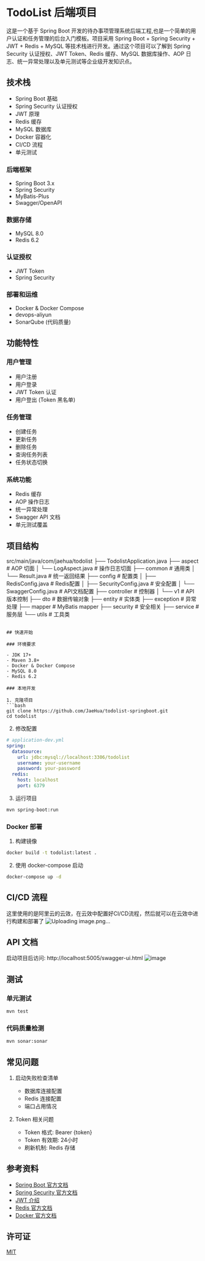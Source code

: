 # TodoList 后端项目

这是一个基于 Spring Boot 开发的待办事项管理系统后端工程,也是一个简单的用户认证和任务管理的后台入门模板。项目采用 Spring Boot + Spring Security + JWT + Redis + MySQL 等技术栈进行开发。通过这个项目可以了解到 Spring Security 认证授权、JWT Token、Redis 缓存、MySQL 数据库操作、AOP 日志、统一异常处理以及单元测试等企业级开发知识点。

## 技术栈

- Spring Boot 基础
- Spring Security 认证授权
- JWT 原理
- Redis 缓存
- MySQL 数据库
- Docker 容器化
- CI/CD 流程
- 单元测试

### 后端框架
- Spring Boot 3.x
- Spring Security 
- MyBatis-Plus
- Swagger/OpenAPI

### 数据存储
- MySQL 8.0
- Redis 6.2

### 认证授权
- JWT Token
- Spring Security

### 部署和运维
- Docker & Docker Compose
- devops-aliyun
- SonarQube (代码质量)

## 功能特性

### 用户管理
- 用户注册
- 用户登录
- JWT Token 认证
- 用户登出 (Token 黑名单)

### 任务管理
- 创建任务
- 更新任务
- 删除任务
- 查询任务列表
- 任务状态切换

### 系统功能
- Redis 缓存
- AOP 操作日志
- 统一异常处理
- Swagger API 文档
- 单元测试覆盖

## 项目结构
src/main/java/com/jaehua/todolist
├── TodolistApplication.java
├── aspect # AOP 切面
│ └── LogAspect.java # 操作日志切面
├── common # 通用类
│ └── Result.java # 统一返回结果
├── config # 配置类
│ ├── RedisConfig.java # Redis配置
│ ├── SecurityConfig.java # 安全配置
│ └── SwaggerConfig.java # API文档配置
├── controller # 控制器
│ └── v1 # API版本控制
├── dto # 数据传输对象
├── entity # 实体类
├── exception # 异常处理
├── mapper # MyBatis mapper
├── security # 安全相关
├── service # 服务层
└── utils # 工具类
```

## 快速开始

### 环境要求

- JDK 17+
- Maven 3.8+
- Docker & Docker Compose
- MySQL 8.0
- Redis 6.2

### 本地开发

1. 克隆项目
```bash
git clone https://github.com/JaeHua/todolist-springboot.git
cd todolist
```

2. 修改配置
```yaml
# application-dev.yml
spring:
  datasource:
    url: jdbc:mysql://localhost:3306/todolist
    username: your-username
    password: your-password
  redis:
    host: localhost
    port: 6379
```

3. 运行项目
```bash
mvn spring-boot:run
```

### Docker 部署

1. 构建镜像
```bash
docker build -t todolist:latest .
```

2. 使用 docker-compose 启动
```bash
docker-compose up -d
```

## CI/CD 流程
这里使用的是阿里云的云效，在云效中配置好CI/CD流程，然后就可以在云效中进行构建和部署了
![Uploading image.png…]()


## API 文档

启动项目后访问: http://localhost:5005/swagger-ui.html
![image](https://github.com/user-attachments/assets/5324c29c-a934-4a53-8824-74b3f4e559e0)


## 测试

### 单元测试
```bash
mvn test
```

### 代码质量检测
```bash
mvn sonar:sonar
```


## 常见问题

1. 启动失败检查清单
   - 数据库连接配置
   - Redis 连接配置
   - 端口占用情况

2. Token 相关问题
   - Token 格式: Bearer {token}
   - Token 有效期: 24小时
   - 刷新机制: Redis 存储

## 参考资料

- [Spring Boot 官方文档](https://spring.io/projects/spring-boot)
- [Spring Security 官方文档](https://spring.io/projects/spring-security)
- [JWT 介绍](https://jwt.io/introduction)
- [Redis 官方文档](https://redis.io/documentation)
- [Docker 官方文档](https://docs.docker.com/)



## 许可证

[MIT](LICENSE)

